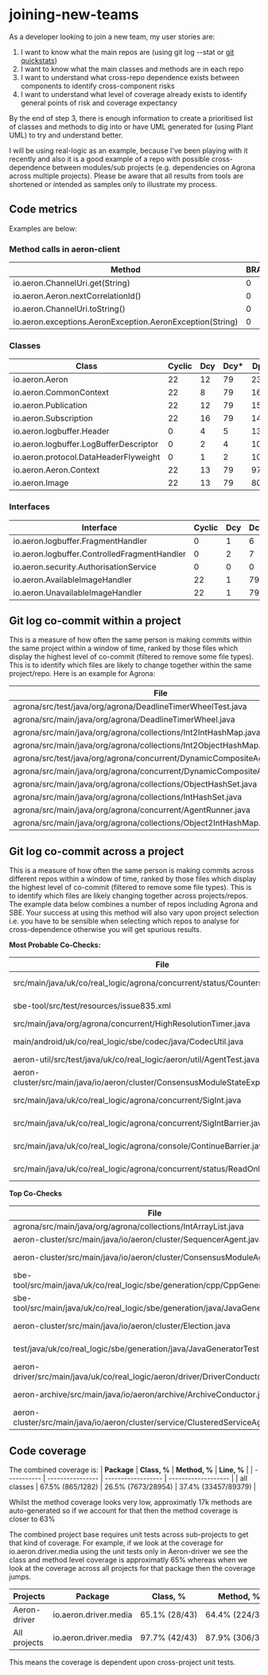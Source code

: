 # joining-new-teams

As a developer looking to join a new team, my user stories are:

1. I want to know what the main repos are (using git log --stat or [git quickstats](https://github.com/arzzen/git-quick-stats))
2. I want to know what the main classes and methods are in each repo
3. I want to understand what cross-repo dependence exists between components to identify cross-component risks
4. I want to understand what level of coverage already exists to identify general points of risk and coverage expectancy

By the end of step 3, there is enough information to create a prioritised list of classes and methods to dig into or have UML generated for (using Plant UML) to try
and understand better.

I will be using real-logic as an example, because I've been playing with it recently and also it is a good example of a repo with possible cross-dependence between modules/sub projects (e.g. dependencies on Agrona across multiple projects). Please be aware that all results from tools are shortened or intended as samples only to illustrate my process.

## Code metrics ##

Examples are below:

### Method calls in aeron-client ###

| Method                                                    | BRANCH | CALL | CALLED | CALLEDp |
| --------------------------------------------------------- | ------ | ---- | ------ | ------- |
| io.aeron.ChannelUri.get(String)                           | 0      | 1    | 96     | 94      |
| io.aeron.Aeron.nextCorrelationId()                        | 0      | 2    | 111    | 77      |
| io.aeron.ChannelUri.toString()                            | 0      | 22   | 462    | 70      |
| io.aeron.exceptions.AeronException.AeronException(String) | 0      | 2    | 62     | 62      |

### Classes ###

| Class                                  | Cyclic | Dcy | Dcy\* | Dpt | Dpt\* | PDcy | PDpt |
| -------------------------------------- | ------ | --- | ----- | --- | ----- | ---- | ---- |
| io.aeron.Aeron                         | 22     | 12  | 79    | 235 | 645   | 2    | 20   |
| io.aeron.CommonContext                 | 22     | 8   | 79    | 169 | 645   | 2    | 18   |
| io.aeron.Publication                   | 22     | 12  | 79    | 152 | 645   | 5    | 16   |
| io.aeron.Subscription                  | 22     | 16  | 79    | 142 | 645   | 4    | 15   |
| io.aeron.logbuffer.Header              | 0      | 4   | 5     | 135 | 663   | 2    | 18   |
| io.aeron.logbuffer.LogBufferDescriptor | 0      | 2   | 4     | 102 | 684   | 2    | 8    |
| io.aeron.protocol.DataHeaderFlyweight  | 0      | 1   | 2     | 101 | 701   | 1    | 11   |
| io.aeron.Aeron.Context                 | 22     | 13  | 79    | 97  | 645   | 2    | 14   |
| io.aeron.Image                         | 22     | 13  | 79    | 80  | 645   | 3    | 13   |


### Interfaces ###

| Interface                                    | Cyclic | Dcy | Dcy\* | Dpt | Dpt\* | PDcy | PDpt |
| -------------------------------------------- | ------ | --- | ----- | --- | ----- | ---- | ---- |
| io.aeron.logbuffer.FragmentHandler           | 0      | 1   | 6     | 81  | 653   | 1    | 14   |
| io.aeron.logbuffer.ControlledFragmentHandler | 0      | 2   | 7     | 25  | 648   | 1    | 8    |
| io.aeron.security.AuthorisationService       | 0      | 0   | 0     | 24  | 260   | 0    | 5    |
| io.aeron.AvailableImageHandler               | 22     | 1   | 79    | 18  | 645   | 1    | 4    |
| io.aeron.UnavailableImageHandler             | 22     | 1   | 79    | 16  | 645   | 1    | 4    |


## Git log co-commit within a project ##

This is a measure of how often the same person is making commits within the same project within a window of time, ranked by those
files which display the highest level of co-commit (filtered to remove some file types). This is to identify which files
are likely to change together within the same project/repo. Here is an example for Agrona:

| File                                                                      | Most Co-Checked                                                           | coCheckTally | coCheckFileTally | firstFileTally |
| ------------------------------------------------------------------------- | ------------------------------------------------------------------------- | ------------ | ---------------- | -------------- |
| agrona/src/test/java/org/agrona/DeadlineTimerWheelTest.java               | agrona/src/main/java/org/agrona/DeadlineTimerWheel.java                   | 93           | 510              | 329            |
| agrona/src/main/java/org/agrona/DeadlineTimerWheel.java                   | agrona/src/test/java/org/agrona/DeadlineTimerWheelTest.java               | 93           | 329              | 510            |
| agrona/src/main/java/org/agrona/collections/Int2IntHashMap.java           | agrona/src/main/java/org/agrona/collections/Int2ObjectHashMap.java        | 90           | 466              | 483            |
| agrona/src/main/java/org/agrona/collections/Int2ObjectHashMap.java        | agrona/src/main/java/org/agrona/collections/Int2IntHashMap.java           | 90           | 483              | 466            |
| agrona/src/test/java/org/agrona/concurrent/DynamicCompositeAgentTest.java | agrona/src/main/java/org/agrona/concurrent/DynamicCompositeAgent.java     | 84           | 542              | 235            |
| agrona/src/main/java/org/agrona/concurrent/DynamicCompositeAgent.java     | agrona/src/test/java/org/agrona/concurrent/DynamicCompositeAgentTest.java | 84           | 235              | 542            |
| agrona/src/main/java/org/agrona/collections/ObjectHashSet.java            | agrona/src/main/java/org/agrona/collections/IntHashSet.java               | 82           | 421              | 367            |
| agrona/src/main/java/org/agrona/collections/IntHashSet.java               | agrona/src/main/java/org/agrona/collections/ObjectHashSet.java            | 82           | 367              | 421            |
| agrona/src/main/java/org/agrona/concurrent/AgentRunner.java               | agrona/src/main/java/org/agrona/concurrent/DynamicCompositeAgent.java     | 80           | 542              | 438            |
| agrona/src/main/java/org/agrona/collections/Object2IntHashMap.java        | agrona/src/main/java/org/agrona/collections/Int2IntHashMap.java           | 69           | 483              | 336            |




## Git log co-commit across a project ##

This is a measure of how often the same person is making commits across different repos within a window of time, ranked by those
files which display the highest level of co-commit (filtered to remove some file types). This is to identify which files
are likely changing together across projects/repos. The example data below combines a number of repos including Agrona and SBE.
Your success at using this method will also vary upon project selection i.e. you have to be sensible when selecting
which repos to analyse for cross-dependence otherwise you will get spurious results.

**Most Probable Co-Checks:**

| File                                                                          | Most Co-Checked                                                                | coCheckTally | coCheckFileTally | firstFileTally |
| ----------------------------------------------------------------------------- | ------------------------------------------------------------------------------ | ------------ | ---------------- | -------------- |
| src/main/java/uk/co/real_logic/agrona/concurrent/status/CountersReader.java   | aeron-samples/src/main/java/uk/co/real_logic/aeron/samples/AeronStat.java      | 22           | 1282             | 42             |
| sbe-tool/src/test/resources/issue835.xml                                      | aeron-cluster/src/main/java/io/aeron/cluster/ConsensusModuleAgent.java         | 12           | 18911            | 27             |
| src/main/java/org/agrona/concurrent/HighResolutionTimer.java                  | aeron-driver/src/main/java/io/aeron/driver/LossDetector.java                   | 11           | 856              | 31             |
| main/android/uk/co/real_logic/sbe/codec/java/CodecUtil.java                   | aeron-driver/src/main/java/uk/co/real_logic/aeron/driver/DriverConductor.java  | 29           | 13828            | 83             |
| aeron-util/src/test/java/uk/co/real_logic/aeron/util/AgentTest.java           | test/java/uk/co/real_logic/sbe/codec/java/DirectBufferTest.java                | 1            | 237              | 3              |
| aeron-cluster/src/main/java/io/aeron/cluster/ConsensusModuleStateExport.java  | sbe-tool/src/main/java/uk/co/real_logic/sbe/xml/XmlSchemaParser.java           | 5            | 1375             | 16             |
| src/main/java/uk/co/real_logic/agrona/concurrent/SigInt.java                  | aeron-driver/src/main/java/uk/co/real_logic/aeron/driver/DriverConnection.java | 15           | 5511             | 49             |
| src/main/java/uk/co/real_logic/agrona/concurrent/SigIntBarrier.java           | aeron-driver/src/main/java/uk/co/real_logic/aeron/driver/DriverConnection.java | 15           | 5511             | 49             |
| src/main/java/uk/co/real_logic/agrona/console/ContinueBarrier.java            | aeron-driver/src/main/java/uk/co/real_logic/aeron/driver/DriverConnection.java | 15           | 5511             | 50             |
| src/main/java/uk/co/real_logic/agrona/concurrent/status/ReadOnlyPosition.java | aeron-driver/src/main/java/uk/co/real_logic/aeron/driver/DriverConnection.java | 14           | 5511             | 47             |


**Top Co-Checks**

| File                                                                            | Most Co-Checked                                                                | coCheckTally | coCheckFileTally | firstFileTally |
| ------------------------------------------------------------------------------- | ------------------------------------------------------------------------------ | ------------ | ---------------- | -------------- |
| agrona/src/main/java/org/agrona/collections/IntArrayList.java                   | aeron-cluster/src/main/java/io/aeron/cluster/SequencerAgent.java               | 104          | 10770            | 1168           |
| aeron-cluster/src/main/java/io/aeron/cluster/SequencerAgent.java                | agrona/src/main/java/org/agrona/collections/IntArrayList.java                  | 104          | 1168             | 10770          |
| aeron-cluster/src/main/java/io/aeron/cluster/ConsensusModuleAgent.java          | sbe-tool/src/main/java/uk/co/real_logic/sbe/generation/cpp/CppGenerator.java   | 90           | 7062             | 18911          |
| sbe-tool/src/main/java/uk/co/real_logic/sbe/generation/cpp/CppGenerator.java    | aeron-cluster/src/main/java/io/aeron/cluster/ConsensusModuleAgent.java         | 90           | 18911            | 7062           |
| sbe-tool/src/main/java/uk/co/real_logic/sbe/generation/java/JavaGenerator.java  | aeron-cluster/src/main/java/io/aeron/cluster/ConsensusModuleAgent.java         | 88           | 18911            | 6362           |
| aeron-cluster/src/main/java/io/aeron/cluster/Election.java                      | sbe-tool/src/main/java/uk/co/real_logic/sbe/generation/cpp/CppGenerator.java   | 77           | 7062             | 11051          |
| test/java/uk/co/real_logic/sbe/generation/java/JavaGeneratorTest.java           | aeron-driver/src/main/java/uk/co/real_logic/aeron/driver/DriverConductor.java  | 73           | 13828            | 2239           |
| aeron-driver/src/main/java/uk/co/real_logic/aeron/driver/DriverConductor.java   | test/java/uk/co/real_logic/sbe/generation/java/JavaGeneratorTest.java          | 73           | 2239             | 13828          |
| aeron-archive/src/main/java/io/aeron/archive/ArchiveConductor.java              | sbe-tool/src/main/java/uk/co/real_logic/sbe/generation/java/JavaGenerator.java | 70           | 6362             | 10390          |
| aeron-cluster/src/main/java/io/aeron/cluster/service/ClusteredServiceAgent.java | agrona/src/main/java/org/agrona/collections/IntArrayList.java                  | 69           | 1168             | 11345          |



## Code coverage ##


The combined coverage is:
| **Package** | **Class, %**     | **Method, %**      | **Line, %**         |
| ----------- | ---------------- | ------------------ | ------------------- |
| all classes | 67.5% (865/1282) | 26.5% (7673/28954) | 37.4% (33457/89379) |


Whilst the method coverage looks very low, approximatly 17k methods are auto-generated so if we account for that then the method coverage is closer
to 63%

The combined project base requires unit tests across sub-projects to get that kind of coverage. For example,
if we look at the coverage for io.aeron.driver.media using the unit tests only in Aeron-driver we see the 
class and method level coverage is approximatly 65% whereas when we look at the coverage across all projects for that 
package then the coverage jumps.


| **Projects** | **Package**           | **Class, %**  | **Method, %**   | **Line, %**       |
| ------------ | --------------------- | ------------- | --------------- | ----------------- |
| Aeron-driver | io.aeron.driver.media | 65.1% (28/43) | 64.4% (224/348) | 56.3% (880/1562)  |
| All projects | io.aeron.driver.media | 97.7% (42/43) | 87.9% (306/348) | 81.2% (1268/1562) |


This means the coverage is dependent upon cross-project unit tests. 




